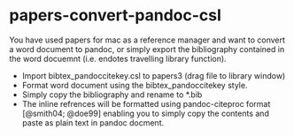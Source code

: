 # papers-convert-pandoc-csl
You have used papers for mac as a reference manager and want to convert a word document to pandoc, or simply export the bibliography contained in the word docuemnt (i.e. endotes travelling library function).

- Import bibtex_pandoccitekey.csl to papers3 (drag file to library window)
- Format word document using the bibtex_pandoccitekey style.
- Simply copy the bibliography and rename to \*.bib
- The inline refrences will be formatted using pandoc-citeproc format [@smith04; @doe99] enabling you to simply copy the contents and paste as plain text in pandoc docment.
